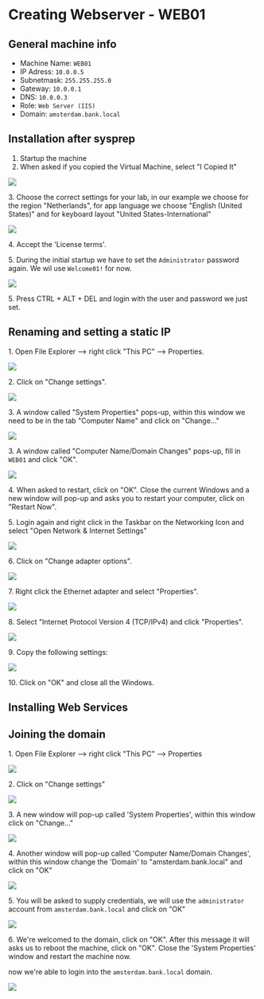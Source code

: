 # Creating Webserver - WEB01

## General machine info

* Machine Name: `WEB01`
* IP Adress: `10.0.0.5`
* Subnetmask: `255.255.255.0`
* Gateway: `10.0.0.1`
* DNS: `10.0.0.3`
* Role: `Web Server (IIS)`
* Domain: `amsterdam.bank.local`

## Installation after sysprep

1. Startup the machine
2. When asked if you copied the Virtual Machine, select "I Copied It"

![](<../../.gitbook/assets/afbeelding (103) (1) (2) (7).png>)

3\. Choose the correct settings for your lab, in our example we choose for the region "Netherlands", for app language we choose "English (United States)" and for keyboard layout "United States-International"

![](<../../.gitbook/assets/afbeelding (1) (1) (1) (2) (3).png>)

4\. Accept the 'License terms'.

5\. During the initial startup we have to set the `Administrator` password again. We wil use `Welcome01!` for now.

![](<../../.gitbook/assets/afbeelding (113).png>)

5\. Press CTRL + ALT + DEL and login with the user and password we just set.

## Renaming and setting a static IP

1\. Open File Explorer --> right click "This PC" --> Properties.

![](<../../.gitbook/assets/afbeelding (17) (1) (2).png>)

2\. Click on "Change settings".

![](<../../.gitbook/assets/afbeelding (99).png>)

3\. A window called "System Properties" pops-up, within this window we need to be in the tab "Computer Name" and click on "Change..."

![](<../../.gitbook/assets/afbeelding (55).png>)

3\. A window called "Computer Name/Domain Changes" pops-up, fill in `WEB01` and click "OK".

![](<../../.gitbook/assets/afbeelding (114).png>)

4\. When asked to restart, click on "OK". Close the current Windows and a new window will pop-up and asks you to restart your computer, click on "Restart Now".

5\. Login again and right click in the Taskbar on the Networking Icon and select "Open Network & Internet Settings"

![](<../../.gitbook/assets/afbeelding (109) (1) (1) (1).png>)

6\. Click on "Change adapter options".

![](<../../.gitbook/assets/afbeelding (20) (1) (1) (1).png>)

7\. Right click the Ethernet adapter and select "Properties".

![](<../../.gitbook/assets/afbeelding (102) (1) (2) (4).png>)

8\. Select "Internet Protocol Version 4 (TCP/IPv4) and click "Properties".

![](<../../.gitbook/assets/afbeelding (112) (1).png>)

9\. Copy the following settings:

![](<../../.gitbook/assets/afbeelding (12).png>)

10\. Click on "OK" and close all the Windows.

## Installing Web Services



## Joining the domain

1\. Open File Explorer --> right click "This PC" --> Properties

![](<../../.gitbook/assets/afbeelding (17) (1) (2) (2).png>)

2\. Click on "Change settings"

![](<../../.gitbook/assets/afbeelding (17) (1).png>)

3\. A new window will pop-up called 'System Properties', within this window click on "Change..."

![](<../../.gitbook/assets/afbeelding (25) (1) (1).png>)

4\. Another window will pop-up called 'Computer Name/Domain Changes', within this window change the 'Domain' to "amsterdam.bank.local" and click on "OK"

![](<../../.gitbook/assets/afbeelding (26) (1).png>)

5\. You will be asked to supply credentials, we will use the `administrator` account from `amsterdam.bank.local` and click on "OK"

![](<../../.gitbook/assets/afbeelding (6) (1) (1) (1).png>)

6\. We're welcomed to the domain, click on "OK". After this message it will asks us to reboot the machine, click on "OK". Close the 'System Properties' window and restart the machine now.

now we're able to login into the `amsterdam.bank.local` domain.

![](<../../.gitbook/assets/afbeelding (19) (1).png>)
